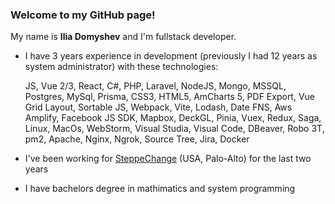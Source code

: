 ### Welcome to my GitHub page!

My name is **Ilia Domyshev** and I'm fullstack developer.

- I have 3 years experience in development (previously I had 12 years as system administrator) with these technologies:

  JS, Vue 2/3, React, C#, PHP, Laravel, NodeJS, Mongo, MSSQL, Postgres, MySql, Prisma, CSS3, HTML5, AmCharts 5, PDF Export, Vue Grid Layout, Sortable JS, Webpack, Vite, Lodash, Date FNS, Aws Amplify, Facebook JS SDK, Mapbox, DeckGL, Pinia, Vuex, Redux, Saga, Linux, MacOs, WebStorm, Visual Studia, Visual Code, DBeaver, Robo 3T, pm2, Apache, Nginx, Ngrok, Source Tree, Jira, Docker
  
- I've been working for [SteppeChange](https://steppechange.com/) (USA, Palo-Alto) for the last two years
  
- I have bachelors degree in mathimatics and system programming
